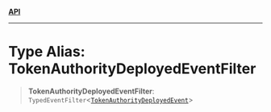 [**API**](../../../README.md)

***

# Type Alias: TokenAuthorityDeployedEventFilter

> **TokenAuthorityDeployedEventFilter**: `TypedEventFilter`\<[`TokenAuthorityDeployedEvent`](TokenAuthorityDeployedEvent.md)\>
